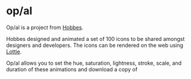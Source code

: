 # op/al

Op/al is a project from [Hobbes](http://www.hobbes.work).

Hobbes designed and animated a set of 100 icons to be shared amongst designers and developers. The icons can be rendered on the web using [Lottie](https://airbnb.io/lottie/#/README).

Op/al allows you to set the hue, saturation, lightness, stroke, scale, and duration of these animations and download a copy of

